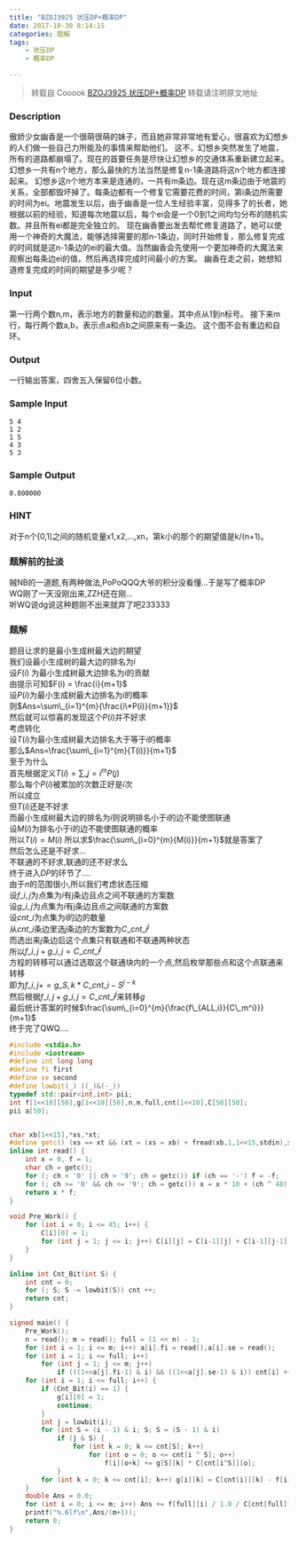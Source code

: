 ```yaml
---
title: "BZOJ3925 状压DP+概率DP"
date: 2017-10-30 8:14:15
categories: 题解
tags: 
    - 状压DP
    - 概率DP

---
```


> 转载自 Cooook 
> [BZOJ3925 状压DP+概率DP](http://cooook.coding.me/2017/10/30/BZOJ3925/)
> 转载请注明原文地址

### Description
傲娇少女幽香是一个很萌很萌的妹子，而且她非常非常地有爱心，很喜欢为幻想乡的人们做一些自己力所能及的事情来帮助他们。 这不，幻想乡突然发生了地震，所有的道路都崩塌了。现在的首要任务是尽快让幻想乡的交通体系重新建立起来。幻想乡一共有n个地方，那么最快的方法当然是修复n-1条道路将这n个地方都连接起来。 幻想乡这n个地方本来是连通的，一共有m条边。现在这m条边由于地震的关系，全部都毁坏掉了。每条边都有一个修复它需要花费的时间，第i条边所需要的时间为ei。地震发生以后，由于幽香是一位人生经验丰富，见得多了的长者，她根据以前的经验，知道每次地震以后，每个ei会是一个0到1之间均匀分布的随机实数。并且所有ei都是完全独立的。 现在幽香要出发去帮忙修复道路了，她可以使用一个神奇的大魔法，能够选择需要的那n-1条边，同时开始修复，那么修复完成的时间就是这n-1条边的ei的最大值。当然幽香会先使用一个更加神奇的大魔法来观察出每条边ei的值，然后再选择完成时间最小的方案。 幽香在走之前，她想知道修复完成的时间的期望是多少呢？ 
### Input
第一行两个数n,m，表示地方的数量和边的数量。其中点从1到n标号。 
接下来m行，每行两个数a,b，表示点a和点b之间原来有一条边。 
这个图不会有重边和自环。 
### Output
一行输出答案，四舍五入保留6位小数。 
### Sample Input
```
5 4
1 2
1 5
4 3
5 3
```
### Sample Output
```
0.800000
```
### HINT
对于n个[0,1]之间的随机变量x1,x2,...,xn，第k小的那个的期望值是k/(n+1)。 
### 题解前的扯淡
贼NB的一道题,有两种做法,PoPoQQQ大爷的积分没看懂...于是写了概率DP  
WQ刚了一天没刚出来,ZZH还在刚...  
听WQ说dg说这种题刚不出来就弃了吧233333
### 题解
题目让求的是最小生成树最大边的期望  
我们设最小生成树的最大边的排名为$i$  
设$F(i)$ 为最小生成树最大边排名为$i$的贡献  
由提示可知$F(i) = \frac{i}{m+1}$  
设$P(i)$为最小生成树最大边排名为$i$的概率  
则$Ans=\sum\_{i=1}^{m}{\frac{i\*P(i)}{m+1}}$  
然后就可以惊喜的发现这个$P(i)$并不好求  
考虑转化  
设$T(i)$为最小生成树最大边排名大于等于$i$的概率  
那么$Ans=\frac{\sum\_{i=1}^{m}{T(i)}}{m+1}$  
至于为什么  
首先根据定义$T(i)=\sum\_{j=i}^{m}{P(j)}$  
那么每个$P(i)$被累加的次数正好是$i$次  
所以成立  
但$T(i)$还是不好求  
而最小生成树最大边的排名为$i$则说明排名小于$i$的边不能使图联通  
设$M(i)$为排名小于i的边不能使图联通的概率  
所以$T(i)=M(i)$
所以求$\frac{\sum\_{i=0}^{m}{M(i)}}{m+1}$就是答案了  
然后怎么还是不好求...  
不联通的不好求,联通的还不好求么  
终于进入$DP$的环节了....  
由于$n$的范围很小,所以我们考虑状态压缩  
设$f\_{i,j}$为点集为$i$有j条边且点之间不联通的方案数  
设$g\_{i,j}$为点集为$i$有j条边且点之间联通的方案数  
设$cnt\_i$为点集为$i$的边的数量  
从$cnt\_i$条边里选$j$条边的方案数为$C\_{cnt\_i}^{j}$  
而选出来$j$条边后这个点集只有联通和不联通两种状态  
所以$f\_{i,j}+g\_{i,j}=C\_{cnt\_i}^{j}$  
方程的转移可以通过选取这个联通块内的一个点,然后枚举那些点和这个点联通来转移  
即为$f\_{i,j}+=g\_{S,k}*C\_{cnt\_{i-S}}^{j-k}$  
然后根据$f\_{i,j}+g\_{i,j}=C\_{cnt\_i}^{j}$来转移$g$  
最后统计答案的时候$\frac{\sum\_{i=0}^{m}{\frac{f\_{ALL,i}}{C\_m^i}}}{m+1}$  
终于完了QWQ....
```C++
#include <stdio.h>
#include <iostream>
#define int long long 
#define fi first
#define se second
#define lowbit(_) ((_)&(-_))
typedef std::pair<int,int> pii;
int f[1<<10][50],g[1<<10][50],n,m,full,cnt[1<<10],C[50][50];
pii a[50];


char xb[1<<15],*xs,*xt;
#define getc() (xs == xt && (xt = (xs = xb) + fread(xb,1,1<<15,stdin),xs == xt)?0:*xs++)
inline int read() {
    int x = 0, f = 1;
    char ch = getc();
    for (; ch < '0' || ch > '9'; ch = getc()) if (ch == '-') f = -f;
    for (; ch >= '0' && ch <= '9'; ch = getc()) x = x * 10 + (ch ^ 48);
    return x * f;
}

void Pre_Work() {
    for (int i = 0; i <= 45; i++) {
        C[i][0] = 1;
        for (int j = 1; j <= i; j++) C[i][j] = C[i-1][j] + C[i-1][j-1];
    }
}

inline int Cnt_Bit(int S) {
    int cnt = 0;
    for (; S; S -= lowbit(S)) cnt ++;
    return cnt;
}

signed main() {
    Pre_Work();
    n = read(); m = read(); full = (1 << n) - 1;
    for (int i = 1; i <= m; i++) a[i].fi = read(),a[i].se = read();
    for (int i = 1; i <= full; i++) 
        for (int j = 1; j <= m; j++)
            if (((1<<a[j].fi-1) & i) && ((1<<a[j].se-1) & i)) cnt[i] ++;
    for (int i = 1; i <= full; i++) {
        if (Cnt_Bit(i) == 1) {
            g[i][0] = 1;
            continue;
        }
        int j = lowbit(i);
        for (int S = (i - 1) & i; S; S = (S - 1) & i)
            if (j & S) {
                for (int k = 0; k <= cnt[S]; k++)
                    for (int o = 0; o <= cnt[i ^ S]; o++)
                        f[i][o+k] += g[S][k] * C[cnt[i^S]][o];
            }
        for (int k = 0; k <= cnt[i]; k++) g[i][k] = C[cnt[i]][k] - f[i][k];
    }
    double Ans = 0.0;
    for (int i = 0; i <= m; i++) Ans += f[full][i] / 1.0 / C[cnt[full]][i];
    printf("%.6lf\n",Ans/(m+1));
    return 0;
}
```


